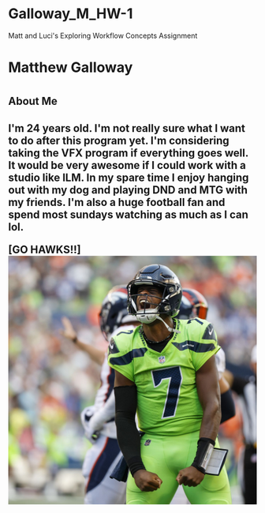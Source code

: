 # Galloway_M_HW-1
Matt and Luci's Exploring Workflow Concepts Assignment

<h1>Matthew Galloway<h1>

<h2>About Me<h2>
I'm 24 years old. I'm not really sure what I want to do after this program yet. I'm considering taking the VFX program if everything goes well. It would be very awesome if I could work with a studio like ILM. In my spare time I enjoy hanging out with my dog and playing DND and MTG with my friends. I'm also a huge football fan and spend most sundays watching as much as I can lol.

[GO HAWKS!!] <img src="./images/IMG_1414.JPG" />